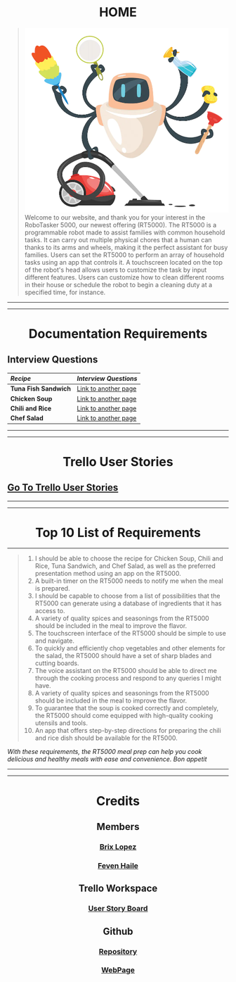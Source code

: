 
<h1 align="center">  HOME</h1>

>
> ![Branching](file-20220906-16-3sovqs.jpg.webp)
> Welcome to our website, and thank you for your interest in the RoboTasker 5000, our newest offering (RT5000). The RT5000 is a programmable robot made to assist families with common household tasks. It can carry out multiple physical chores that a human can thanks to its arms and wheels, making it the perfect assistant for busy families.
> Users can set the RT5000 to perform an array of household tasks using an app that controls it. A touchscreen located on the top of the robot's head allows users to customize the task by input different features. Users can customize how to clean different rooms in their house or schedule the robot to begin a cleaning duty at a specified time, for instance.

---
---

<h1 align="center">Documentation Requirements </h1>

## Interview Questions 

| *Recipe*   | *Interview Questions*   | 
|:-------------|:------------------|
| **Tuna Fish Sandwich** | [Link to another page](TunaSandwich.html) | 
| **Chicken Soup**| [Link to another page](ChickenSoup.html)| 
| **Chili and Rice** | [Link to another page](ChiliRice.html) | 
| **Chef Salad**    | [Link to another page](ChefSalad.html)|

---
---

<h1 align="center">Trello User Stories </h1>

## [Go To Trello User Stories](UserStories.md)
---

---

<h1 align="center">Top 10 List of Requirements  </h1>

---
> 1. I should be able to choose the recipe for Chicken Soup, Chili and Rice, Tuna Sandwich, and Chef Salad, as well as the preferred presentation method using an app on the RT5000.
> 1. A built-in timer on the RT5000 needs to notify me when the meal is prepared.
> 1. I should be capable to choose from a list of possibilities that the RT5000 can generate using a database of ingredients that it has access to.
> 1. A variety of quality spices and seasonings from the RT5000 should be included in the meal to improve the flavor.
> 1. The touchscreen interface of the RT5000 should be simple to use and navigate.
> 1. To quickly and efficiently chop vegetables and other elements for the salad, the RT5000 should have a set of sharp blades and cutting boards.
> 1. The voice assistant on the RT5000 should be able to direct me through the cooking process and respond to any queries I might have.
> 1. A variety of quality spices and seasonings from the RT5000 should be included in the meal to improve the flavor.
> 1. To guarantee that the soup is cooked correctly and completely, the RT5000 should come equipped with high-quality cooking utensils and tools.
> 1. An app that offers step-by-step directions for preparing the chili and rice dish should be available for the RT5000.

*With these requirements, the RT5000 meal prep can help you cook delicious and healthy meals with ease and convenience. Bon appetit*

---
---
<h1 align="center">Credits </h1>

<div style="text-align:center">

## Members 

### [Brix Lopez](https://www.linkedin.com/in/brixlopez/)
### [Feven Haile](https://www.linkedin.com/in/feven-haile-a80669261/)

## Trello Workspace 
### [User Story Board](https://trello.com/b/1iHTwr1O/user-story-requirements)

## Github 
### [Repository](https://github.com/BrixLopez/RoboTasker5000)

### [WebPage](https://brixlopez.github.io/RoboTasker5000/)
  
</div>



